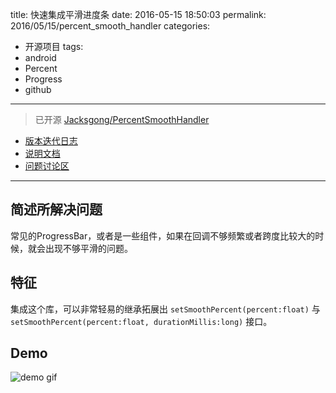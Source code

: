 title: 快速集成平滑进度条
date: 2016-05-15 18:50:03
permalink: 2016/05/15/percent_smooth_handler
categories:
- 开源项目
tags:
- android
- Percent
- Progress
- github

---

> 已开源 [Jacksgong/PercentSmoothHandler](https://github.com/Jacksgong/PercentSmoothHandler)

- [版本迭代日志](https://github.com/Jacksgong/PercentSmoothHandler/blob/master/CHANGELOG.md)
- [说明文档](https://github.com/Jacksgong/PercentSmoothHandler/blob/master/README.md)
- [问题讨论区](https://github.com/Jacksgong/PercentSmoothHandler/issues)

<!-- more -->

---

## 简述所解决问题

常见的ProgressBar，或者是一些组件，如果在回调不够频繁或者跨度比较大的时候，就会出现不够平滑的问题。

## 特征

集成这个库，可以非常轻易的继承拓展出 `setSmoothPercent(percent:float)` 与 `setSmoothPercent(percent:float, durationMillis:long)` 接口。

## Demo

![demo gif](/img/percent_smooth.gif)
